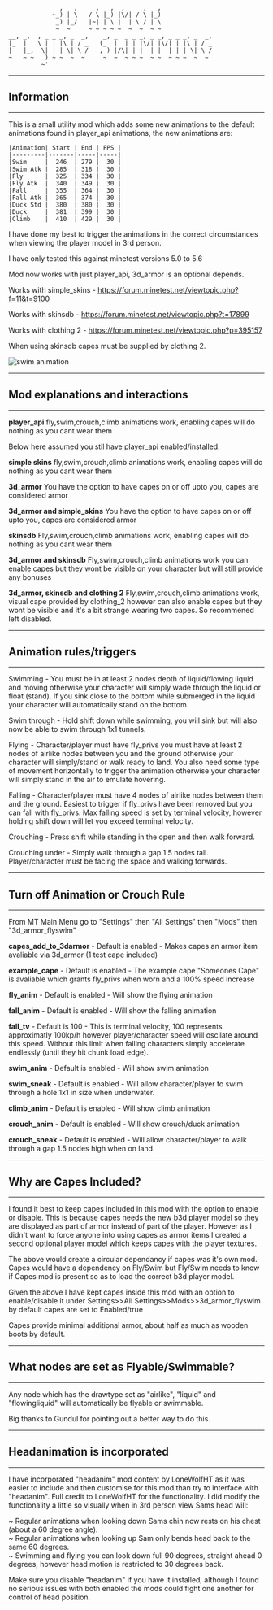                  _, __,    _, __, _, _  _, __,                    
                ~_) | \   / \ |_) |\/| / \ |_)                    
                 _) |_/   |~| | \ |  | \ / | \                    
                 ~  ~     ~ ~ ~ ~ ~  ~  ~  ~ ~                    
    __, _,  , _ _ _, _  _,    _, _  _ _ _, _ _, _ _ _, _  _,
    |_  |   \ | | |\ | / _   (_  |  | | |\/| |\/| | |\ | / _
    |   |_,  \| | | \| \ /   , ) |/\| | |  | |  | | | \| \ /
    ~   ~ ~   ) ~ ~  ~  ~     ~  ~  ~ ~ ~  ~ ~  ~ ~ ~  ~  ~ 
             ~'           
                                            
---------------------------
## Information
---------------------------
This is a small utility mod which adds some new animations to the default animations found in player_api animations, the new animations are:

	|Animation| Start | End | FPS |
	|---------|-------|-----|-----|
	|Swim     |  246  | 279 |  30 |
	|Swim Atk |  285  | 318 |  30 |
	|Fly      |  325  | 334 |  30 |
	|Fly Atk  |  340  | 349 |  30 |
	|Fall     |  355  | 364 |  30 |
	|Fall Atk |  365  | 374 |  30 |
	|Duck Std |  380  | 380 |  30 |
	|Duck     |  381  | 399 |  30 |
	|Climb    |  410  | 429 |  30 |
	
 	
		
I have done my best to trigger the animations in the correct circumstances when viewing the player model in 3rd person. 

I have only tested this against minetest versions 5.0 to 5.6

Mod now works with just player_api, 3d_armor is an optional depends.

Works with simple_skins - https://forum.minetest.net/viewtopic.php?f=11&t=9100

Works with skinsdb - https://forum.minetest.net/viewtopic.php?t=17899

Works with clothing 2 - https://forum.minetest.net/viewtopic.php?p=395157

When using skinsdb capes must be supplied by clothing 2. 

![swim animation](https://github.com/sirrobzeroone/3d_armor_flyswim/blob/main/swimming_animated.gif)

---------------------------
## Mod explanations and interactions   
---------------------------
**player_api**
fly,swim,crouch,climb animations work, enabling capes will do nothing as you cant wear them

Below here assumed you stil have player_api enabled/installed:

**simple skins**
fly,swim,crouch,climb animations work, enabling capes will do nothing as you cant wear them

**3d_armor**
You have the option to have capes on or off upto you, capes are considered armor

**3d_armor and simple_skins**
You have the option to have capes on or off upto you, capes are considered armor

**skinsdb**
Fly,swim,crouch,climb animations work, enabling capes will do nothing as you cant wear them

**3d_armor and skinsdb**
Fly,swim,crouch,climb animations work you can enable capes but they wont be visible on your character but will still provide any bonuses

**3d_armor, skinsdb and clothing 2**
Fly,swim,crouch,climb animations work, visual cape provided by clothing_2 however can also enable capes but they wont be visible and it's a bit strange wearing two capes. So recommened left disabled.


---------------------------
## Animation rules/triggers    
---------------------------
Swimming - You must be in at least 2 nodes depth of liquid/flowing liquid and moving otherwise your character will simply wade through the liquid or float (stand). If you sink close to the bottom while submerged in the liquid your character will automatically stand on the bottom. 

Swim through - Hold shift down while swimming, you will sink but will also now be able to swim through 1x1 tunnels.

Flying - Character/player must have fly_privs you must have at least 2 nodes of airlike nodes between you and the ground otherwise your character will simply/stand or walk ready to land. You also need some type of movement horizontally to trigger the animation otherwise your character will simply stand in the air to emulate hovering.

Falling - Character/player must have 4 nodes of airlike nodes between them and the ground. Easiest to trigger if fly_privs have been removed but you can fall with fly_privs. Max falling speed is set by terminal velocity, however holding shift down will let you exceed terminal velocity.

Crouching - Press shift while standing in the open and then walk forward.

Crouching under - Simply walk through a gap 1.5 nodes tall. Player/character must be facing the space and walking forwards.


---------------------------
## Turn off Animation or Crouch Rule    
---------------------------
From MT Main Menu go to "Settings" then "All Settings" then "Mods" then "3d_armor_flyswim"

**capes_add_to_3darmor** - Default is enabled - Makes capes an armor item avaliable via 3d_armor (1 test cape included)

**example_cape** - Default is enabled - The example cape "Someones Cape" is avaliable which grants fly_privs when worn and a 100% speed increase

**fly_anim** - Default is enabled - Will show the flying animation

**fall_anim** - Default is enabled - Will show the falling animation

**fall_tv** - Default is 100 - This is terminal velocity, 100 represents approximatly 100kp/h however player/character speed will oscilate around this speed. Without this limit when falling characters simply accelerate endlessly (until they hit chunk load edge). 

**swim_anim** - Default is enabled - Will show swim animation

**swim_sneak** - Default is enabled - Will allow character/player to swim through a hole 1x1 in size when underwater. 

**climb_anim** - Default is enabled - Will show climb animation

**crouch_anim** - Default is enabled - Will show crouch/duck animation

**crouch_sneak** - Default is enabled - Will allow character/player to walk through a gap 1.5 nodes high when on land.

---------------------------
## Why are Capes Included?     
---------------------------
I found it best to keep capes included in this mod with the option to enable or disable. This is because capes needs the new b3d player model so they
are displayed as part of armor instead of part of the player. However as I didn't want to force anyone into using capes as armor items I created a second
optional player model which keeps capes with the player textures.

The above would create a circular dependancy if capes was it's own mod. Capes would  have a dependency on Fly/Swim but Fly/Swim needs to know if Capes mod 
is present so as to load the correct b3d player model.

Given the above I have kept capes inside this mod with an option to enable/disable it under Settings>>All Settings>>Mods>>3d_armor_flyswim by default capes are set to Enabled/true

Capes provide minimal additional armor, about half as much as wooden boots by default. 

--------------------------------------------
## What nodes are set as Flyable/Swimmable?       
--------------------------------------------
Any node which has the drawtype set as "airlike", "liquid" and "flowingliquid" will automatically be flyable or swimmable.

Big thanks to Gundul for pointing out a better way to do this.

--------------------------------------------
## Headanimation is incorporated      
--------------------------------------------
I have incorporated "headanim" mod content by LoneWolfHT as it was easier to include and then customise for this mod than try to interface
with "headanim". Full credit to LoneWolfHT for the functionality. I did modify the functionality a little so visually when in 3rd person view 
Sams head will:

~ Regular animations when looking down Sams chin now rests on his chest (about a 60 degree angle).  
~ Regular animations when looking up Sam only bends head back to the same 60 degrees.   
~ Swimming and flying you can look down full 90 degrees, straight ahead 0 degrees, however head motion is restricted to 30 degrees back.  

Make sure you disable "headanim" if you have it installed, although I found no serious issues with both enabled the mods
could fight one another for control of head position.